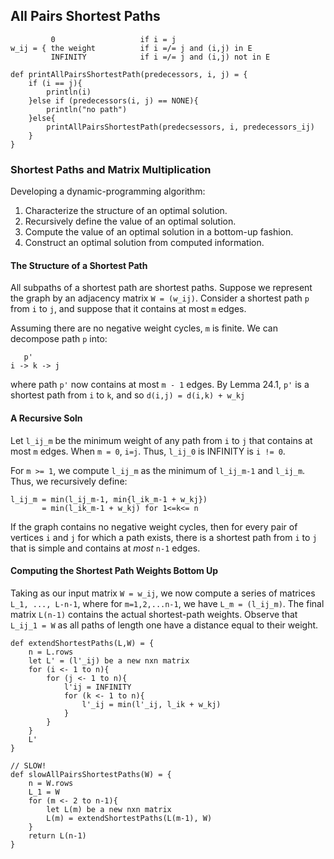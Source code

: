 ## All Pairs Shortest Paths

```
		 0                   if i = j
w_ij = { the weight          if i =/= j and (i,j) in E
         INFINITY            if i =/= j and (i,j) not in E
```



```
def printAllPairsShortestPath(predecessors, i, j) = {
	if (i == j){
		println(i)
	}else if (predecessors(i, j) == NONE){
		println("no path")	
	}else{
		printAllPairsShortestPath(predecsessors, i, predecessors_ij)
	}
}
```

### Shortest Paths and Matrix Multiplication

Developing a dynamic-programming algorithm:

1. Characterize the structure of an optimal solution.
2. Recursively define the value of an optimal solution.
3. Compute the value of an optimal solution in a bottom-up fashion.
4. Construct an optimal solution from computed information.

#### The Structure of a Shortest Path

All subpaths of a shortest path are shortest paths. Suppose we represent the graph by an adjacency matrix `W = (w_ij)`. Consider a shortest path `p` from `i` to `j`, and suppose that it contains at most `m` edges.

Assuming there are no negative weight cycles, `m` is finite. We can decompose path `p` into:

```
   p'
i -> k -> j
```

where path `p'` now contains at most `m - 1` edges. By Lemma 24.1, `p'` is a shortest path from `i` to `k`, and so `d(i,j) = d(i,k) + w_kj`



#### A Recursive Soln

Let `l_ij_m` be the minimum weight of any path from `i` to `j` that contains at most `m` edges. When `m = 0`, `i=j`. Thus, `l_ij_0` is INFINITY is `i != 0`.

For `m >= 1`, we compute `l_ij_m` as the minimum of `l_ij_m-1` and `l_ij_m`. Thus, we recursively define:  

```
l_ij_m = min(l_ij_m-1, min{l_ik_m-1 + w_kj})
       = min(l_ik_m-1 + w_kj) for 1<=k<= n
```

If the graph contains no negative weight cycles, then for every pair of vertices `i` and `j` for which a path exists, there is a shortest path from `i` to `j` that is simple and contains at *most* `n-1` edges.

#### Computing the Shortest Path Weights Bottom Up

Taking as our input matrix `W = w_ij`, we now compute a series of matrices `L_1, ..., L-n-1`, where for `m=1,2,...n-1`, we have `L_m = (l_ij_m)`. The final matrix `L(n-1)` contains the actual shortest-path weights. Observe that `L_ij_1 = W` as all paths of length one have a distance equal to their weight.

```
def extendShortestPaths(L,W) = {
	n = L.rows
	let L' = (l'_ij) be a new nxn matrix
	for (i <- 1 to n){
		for (j <- 1 to n){
			l'ij = INFINITY
			for (k <- 1 to n){
				l'_ij = min(l'_ij, l_ik + w_kj)
			}
		}
	}
	L'
}

// SLOW!
def slowAllPairsShortestPaths(W) = {
	n = W.rows
	L_1 = W
	for (m <- 2 to n-1){
		let L(m) be a new nxn matrix
		L(m) = extendShortestPaths(L(m-1), W)
	}
	return L(n-1)
}
```





